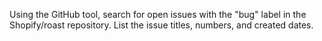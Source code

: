 Using the GitHub tool, search for open issues with the "bug" label in the Shopify/roast repository.
List the issue titles, numbers, and created dates.